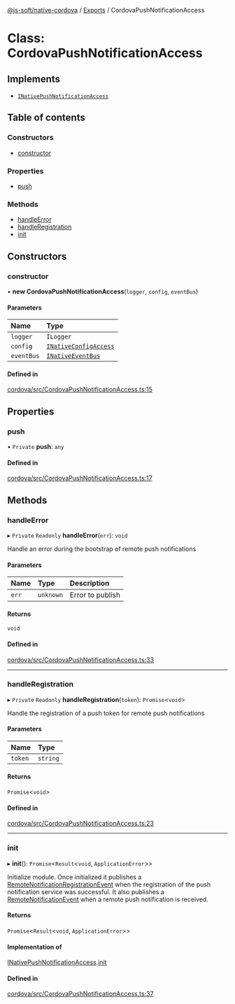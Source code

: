 [@js-soft/native-cordova](../README.md) / [Exports](../modules.md) / CordovaPushNotificationAccess

# Class: CordovaPushNotificationAccess

## Implements

- [`INativePushNotificationAccess`](../interfaces/INativePushNotificationAccess.md)

## Table of contents

### Constructors

- [constructor](CordovaPushNotificationAccess.md#constructor)

### Properties

- [push](CordovaPushNotificationAccess.md#push)

### Methods

- [handleError](CordovaPushNotificationAccess.md#handleerror)
- [handleRegistration](CordovaPushNotificationAccess.md#handleregistration)
- [init](CordovaPushNotificationAccess.md#init)

## Constructors

### constructor

• **new CordovaPushNotificationAccess**(`logger`, `config`, `eventBus`)

#### Parameters

| Name | Type |
| :------ | :------ |
| `logger` | `ILogger` |
| `config` | [`INativeConfigAccess`](../interfaces/INativeConfigAccess.md) |
| `eventBus` | [`INativeEventBus`](../interfaces/INativeEventBus.md) |

#### Defined in

[cordova/src/CordovaPushNotificationAccess.ts:15](https://github.com/js-soft/ts-native-access/blob/2fee55d/packages/cordova/src/CordovaPushNotificationAccess.ts#L15)

## Properties

### push

• `Private` **push**: `any`

#### Defined in

[cordova/src/CordovaPushNotificationAccess.ts:17](https://github.com/js-soft/ts-native-access/blob/2fee55d/packages/cordova/src/CordovaPushNotificationAccess.ts#L17)

## Methods

### handleError

▸ `Private` `Readonly` **handleError**(`err`): `void`

Handle an error during the bootstrap of remote push notifications

#### Parameters

| Name | Type | Description |
| :------ | :------ | :------ |
| `err` | `unknown` | Error to publish |

#### Returns

`void`

#### Defined in

[cordova/src/CordovaPushNotificationAccess.ts:33](https://github.com/js-soft/ts-native-access/blob/2fee55d/packages/cordova/src/CordovaPushNotificationAccess.ts#L33)

___

### handleRegistration

▸ `Private` `Readonly` **handleRegistration**(`token`): `Promise`<`void`\>

Handle the registration of a push token for remote push notifications

#### Parameters

| Name | Type |
| :------ | :------ |
| `token` | `string` |

#### Returns

`Promise`<`void`\>

#### Defined in

[cordova/src/CordovaPushNotificationAccess.ts:23](https://github.com/js-soft/ts-native-access/blob/2fee55d/packages/cordova/src/CordovaPushNotificationAccess.ts#L23)

___

### init

▸ **init**(): `Promise`<`Result`<`void`, `ApplicationError`\>\>

Initialize module.
Once initialized it publishes a [RemoteNotificationRegistrationEvent](RemoteNotificationRegistrationEvent.md) when the registration of the push notification service was successful.
It also publishes a [RemoteNotificationEvent](RemoteNotificationEvent.md) when a remote push notification is received.

#### Returns

`Promise`<`Result`<`void`, `ApplicationError`\>\>

#### Implementation of

[INativePushNotificationAccess](../interfaces/INativePushNotificationAccess.md).[init](../interfaces/INativePushNotificationAccess.md#init)

#### Defined in

[cordova/src/CordovaPushNotificationAccess.ts:37](https://github.com/js-soft/ts-native-access/blob/2fee55d/packages/cordova/src/CordovaPushNotificationAccess.ts#L37)
